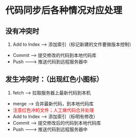 # 代码同步后各种情况对应处理
## 没有冲突时
 1. Add to Index --> 添加索引（标记新建的文件要做版本控制）
 - Commit --> 提交修改的代码到本地代码库
 - Push ---> 推送代码到远程服务器中

## 发生冲突时：（出现红色小图标）
 1. fetch --> 拉取服务器上最新代码到本机
 - merge --> 合并最新代码，到本地代码库
 - <font color=red>注意红色冲的文件；人工做代码合并处理</font>
 - Add to Index --> 添加索引（标明有修改）
 - Commit --> 提交修改后的代码到本地代码库
 - Push ---> 推送代码到远程服务器中